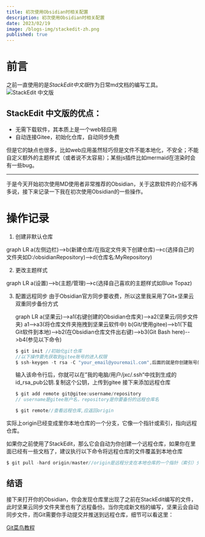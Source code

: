 ```yaml
---
title: 初次使用Obsidian时相关配置
description: 初次使用Obsidian时相关配置
date: 2023/02/19
image: /blogs-img/stackedit-zh.png
published: true
---
```


# 前言

之前一直使用的是$StackEdit中文版$作为日常md文档的编写工具。![StackEdit 中文版](/blogs-img/stackedit-zh.png)

## StackEdit 中文版的优点：

- 无需下载软件，其本质上是一个web轻应用
- 自动连接Gitee，初始化仓库，自动同步免费

但是它的缺点也很多，比如web应用虽然轻巧但是文件不能本地化，不安全；不能自定义额外的主题样式（或者说不太容易）；某些js插件比如mermaid在渲染时会有一些bug。

---

于是今天开始初次使用MD使用者非常推荐的Obsidian，关于这款软件的介绍不再多说，接下来记录一下我在初次使用Obsidian的一些操作。

# 操作记录

1. 创建非默认仓库

<mermaid>
graph LR
a(左侧边栏)-->b(新建仓库/在指定文件夹下创建仓库)-->c(选择自己的文件夹如D:/obsidianRepository)-->d(仓库名:MyRepository)
</mermaid>

2. 更改主题样式

<mermaid>
graph LR
a(设置)-->b(主题/管理)-->c(选择自己喜欢的主题样式如Blue Topaz)
</mermaid>

3. 配置远程同步
   由于Obsidian官方同步要收费，所以这里我采用了Git+坚果云双重同步备份方式

   <mermaid>
   graph LR
   a(坚果云)-->a1(右键创建的Obsidian仓库夹)-->a2(坚果云/同步文件夹)
   a1-->a3(将仓库文件夹拖拽到坚果云软件中)
   b(Git/使用gitee)-->b1(下载Git软件到本地)-->b2(在Obsidian仓库文件出右键)-->b3(Git Bash here)-->b4(参见以下命令)
   </mermaid>

   ```javascript
   $ git init //初始化git仓库
   //以下操作要先获取到gitee账号的进入权限
   $ ssh-keygen -t rsa -C "your_email@youremail.com",后面的就是你创建账号的邮箱
   ```

   输入该命令行后，你就可以在”我的电脑/用户/jxc/.ssh“中找到生成的id_rsa_pub公钥.复制这个公钥，上传到gitee
   接下来添加远程仓库

   ```javascript
   $ git add remote git@gitee:username/repository
   // username是gitee账户名，repository是你要备份的远程仓库名

   $ git remote//查看远程仓库,应返回origin
   ```

实际上origin已经变成里你本地仓库的一个分支，它像一个指针或索引，指向远程仓库。

如果你之前使用了StackEdit，那么它会自动为你创建一个远程仓库，如果你在里面已经有一些文档了，建议执行以下命令将远程仓库的文件覆盖到本地仓库

```javascript
$ git pull -hard origin/master//origin是远程分支在本地仓库的一个指针（索引）分支，master是你要拉取的远程分支名
```

## 结语

接下来打开你的Obsidian，你会发现仓库里出现了之前在StackEdit编写的文件，此时坚果云同步文件夹里也有了远程备份。当你完成新文档的编写，坚果云会自动同步文件，而Git需要你手动提交并推送到远程仓库，细节可以看这里：

[Git菜鸟教程](https://www.runoob.com/git/git-tutorial.html)
